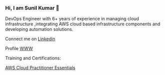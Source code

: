 ### Hi, I am Sunil Kumar  👋

DevOps Engineer with 6+ years of experience in managing cloud infrastructure ,integrating AWS cloud based infrastructure components and developing automation solutions.

Connect me on [Linkedin](https://www.linkedin.com/in/sun7555/)

Profile [WWW](http://sunil-kumar.s3-website.ap-south-1.amazonaws.com/)

Training and Certifications:

[AWS Cloud Practitioner Essentials]([http://sunil-kumar.s3-website.ap-south-1.amazonaws.com/](https://sunil-kumar.s3.ap-south-1.amazonaws.com/134_3_1875777_1655905194_AWS+Course+Completion+Certificate.pdf))
<!--
**svilambi/svilambi** is a ✨ _special_ ✨ repository because its `README.md` (this file) appears on your GitHub profile.

Here are some ideas to get you started:

- 🔭 I’m currently working on ...
- 🌱 I’m currently learning ...
- 👯 I’m looking to collaborate on ...
- 🤔 I’m looking for help with ...
- 💬 Ask me about ...
- 📫 How to reach me: ...
- 😄 Pronouns: ...
- ⚡ Fun fact: ...
-->
